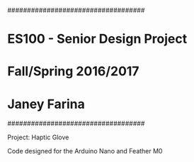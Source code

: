 ###################################
# ES100 - Senior Design Project
# Fall/Spring 2016/2017
# Janey Farina
###################################

Project: Haptic Glove

Code designed for the Arduino Nano and Feather M0